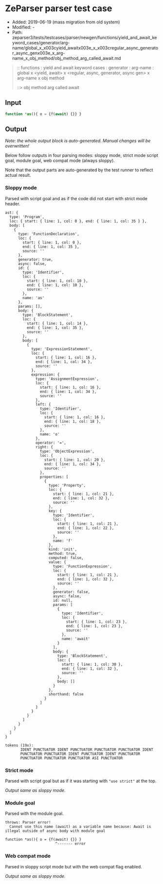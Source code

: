 # ZeParser parser test case

- Added: 2019-06-19 (mass migration from old system)
- Modified: -
- Path: zeparser3/tests/testcases/parser/newgen/functions/yield_and_await_keyword_cases/generator/arg-name/global_x_x003cyield_awaitx003e_x_x003cregular_async_generator_async_genx003e_x_arg-name_x_obj_method/obj_method_arg_called_await.md

> :: functions : yield and await keyword cases : generator : arg-name : global x <yield, await> x <regular, async, generator, async gen> x arg-name x obj method
>
> ::> obj method arg called await

## Input

`````js
function *as(){ o = {f(await) {}} }
`````

## Output

_Note: the whole output block is auto-generated. Manual changes will be overwritten!_

Below follow outputs in four parsing modes: sloppy mode, strict mode script goal, module goal, web compat mode (always sloppy).

Note that the output parts are auto-generated by the test runner to reflect actual result.

### Sloppy mode

Parsed with script goal and as if the code did not start with strict mode header.

`````
ast: {
  type: 'Program',
  loc: { start: { line: 1, col: 0 }, end: { line: 1, col: 35 } },
  body: [
    {
      type: 'FunctionDeclaration',
      loc: {
        start: { line: 1, col: 0 },
        end: { line: 1, col: 35 },
        source: ''
      },
      generator: true,
      async: false,
      id: {
        type: 'Identifier',
        loc: {
          start: { line: 1, col: 10 },
          end: { line: 1, col: 10 },
          source: ''
        },
        name: 'as'
      },
      params: [],
      body: {
        type: 'BlockStatement',
        loc: {
          start: { line: 1, col: 14 },
          end: { line: 1, col: 35 },
          source: ''
        },
        body: [
          {
            type: 'ExpressionStatement',
            loc: {
              start: { line: 1, col: 16 },
              end: { line: 1, col: 34 },
              source: ''
            },
            expression: {
              type: 'AssignmentExpression',
              loc: {
                start: { line: 1, col: 16 },
                end: { line: 1, col: 34 },
                source: ''
              },
              left: {
                type: 'Identifier',
                loc: {
                  start: { line: 1, col: 16 },
                  end: { line: 1, col: 18 },
                  source: ''
                },
                name: 'o'
              },
              operator: '=',
              right: {
                type: 'ObjectExpression',
                loc: {
                  start: { line: 1, col: 20 },
                  end: { line: 1, col: 34 },
                  source: ''
                },
                properties: [
                  {
                    type: 'Property',
                    loc: {
                      start: { line: 1, col: 21 },
                      end: { line: 1, col: 32 },
                      source: ''
                    },
                    key: {
                      type: 'Identifier',
                      loc: {
                        start: { line: 1, col: 21 },
                        end: { line: 1, col: 22 },
                        source: ''
                      },
                      name: 'f'
                    },
                    kind: 'init',
                    method: true,
                    computed: false,
                    value: {
                      type: 'FunctionExpression',
                      loc: {
                        start: { line: 1, col: 21 },
                        end: { line: 1, col: 32 },
                        source: ''
                      },
                      generator: false,
                      async: false,
                      id: null,
                      params: [
                        {
                          type: 'Identifier',
                          loc: {
                            start: { line: 1, col: 23 },
                            end: { line: 1, col: 23 },
                            source: ''
                          },
                          name: 'await'
                        }
                      ],
                      body: {
                        type: 'BlockStatement',
                        loc: {
                          start: { line: 1, col: 30 },
                          end: { line: 1, col: 32 },
                          source: ''
                        },
                        body: []
                      }
                    },
                    shorthand: false
                  }
                ]
              }
            }
          }
        ]
      }
    }
  ]
}

tokens (19x):
       IDENT PUNCTUATOR IDENT PUNCTUATOR PUNCTUATOR PUNCTUATOR IDENT
       PUNCTUATOR PUNCTUATOR IDENT PUNCTUATOR IDENT PUNCTUATOR
       PUNCTUATOR PUNCTUATOR PUNCTUATOR ASI PUNCTUATOR
`````

### Strict mode

Parsed with script goal but as if it was starting with `"use strict"` at the top.

_Output same as sloppy mode._

### Module goal

Parsed with the module goal.

`````
throws: Parser error!
  Cannot use this name (await) as a variable name because: Await is illegal outside of async body with module goal

function *as(){ o = {f(await) {}} }
                       ^------- error
`````


### Web compat mode

Parsed in sloppy script mode but with the web compat flag enabled.

_Output same as sloppy mode._
